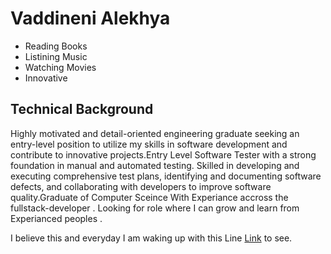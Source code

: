 # Vaddineni Alekhya

* Reading Books
* Listining Music
* Watching Movies
* Innovative

 ## Technical Background 

  Highly motivated and detail-oriented engineering graduate seeking an entry-level position to utilize my skills in software development and contribute to innovative projects.Entry Level Software Tester with a strong foundation in manual and automated testing. Skilled in developing and executing comprehensive test plans, identifying and documenting software defects, and collaborating with developers to improve software quality.Graduate of Computer Sceince With Experiance accross the fullstack-developer . Looking for  role where I can grow and learn from Experianced peoples . 

  I believe this and everyday I am waking up with this Line [Link](https://www.google.com/url?sa=i&url=https%3A%2F%2Fwww.linkedin.com%2Fpulse%2Fsuccess-sum-small-efforts-repeated-day-out-r-s-van-der-loo-h87tc&psig=AOvVaw1Fva4wr8YIAWBlBAQX7wJv&ust=1727497787316000&source=images&cd=vfe&opi=89978449&ved=0CBQQjRxqFwoTCPjAxPKk4ogDFQAAAAAdAAAAABAE) to see.